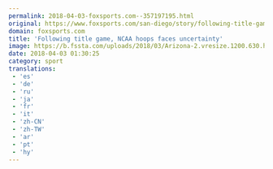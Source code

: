 ```yaml
---
permalink: 2018-04-03-foxsports.com--357197195.html
original: https://www.foxsports.com/san-diego/story/following-title-game-ncaa-hoops-faces-uncertainty-040218
domain: foxsports.com
title: 'Following title game, NCAA hoops faces uncertainty'
image: https://b.fssta.com/uploads/2018/03/Arizona-2.vresize.1200.630.high.59.jpg
date: 2018-04-03 01:30:25
category: sport
translations: 
 - 'es'
 - 'de'
 - 'ru'
 - 'ja'
 - 'fr'
 - 'it'
 - 'zh-CN'
 - 'zh-TW'
 - 'ar'
 - 'pt'
 - 'hy'
---
```


